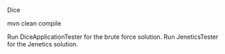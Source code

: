 Dice



mvn clean compile


Run DiceApplicationTester for the brute force solution.
Run JeneticsTester for the Jenetics solution.
